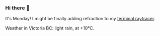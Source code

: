 ### Hi there :wave:

It's Monday! I might be finally adding refraction to my [terminal raytracer](https://github.com/bewuethr/bash-raytracer).

Weather in Victoria BC: light rain, at +10°C.
